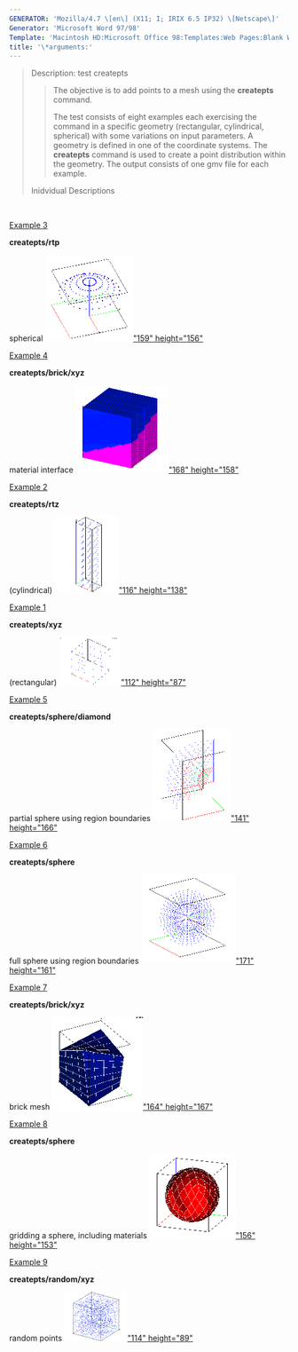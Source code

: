 ```yaml
---
GENERATOR: 'Mozilla/4.7 \[en\] (X11; I; IRIX 6.5 IP32) \[Netscape\]'
Generator: 'Microsoft Word 97/98'
Template: 'Macintosh HD:Microsoft Office 98:Templates:Web Pages:Blank Web Page'
title: '\*arguments:'
---
```


> Description: test createpts
>
> > The objective is to add points to a mesh using the **createpts**
> > command.
> >
> > The test consists of eight examples each exercising the command in a
> > specific geometry (rectangular, cylindrical, spherical) with some
> > variations on input parameters. A geometry is defined in one of the
> > coordinate systems. The **createpts** command is used to create a
> > point distribution within the geometry. The output consists of one
> > gmv file for each example.
>
> Inidvidual Descriptions

 

<div align="left">

[Example 3](description3_rtp.html)

**createpts/rtp**

spherical [![](image/image3tn.gif)"159"
height="156"](description3_rtp.html)



[Example 4](description4_brick.html)

**createpts/brick/xyz**

material interface [![](image/image4tn.gif)"168"
height="158"](description4_brick.html)

[Example 2](description2_rtz.html)

**createpts/rtz**

(cylindrical) [![](image/image2tn.gif)"116"
height="138"](description2_rtz.html)

[Example 1](description1_xyz.html)

**createpts/xyz**

(rectangular) [![](image/image1tn.gif)"112"
height="87"](description1_xyz.html)

[Example 5](description5_sphere.html) 

**createpts/sphere/diamond**

partial sphere using region boundaries
[![](image/image5tn.gif)"141"
height="166"](description5_sphere.html)

[Example 6](description6_sphereB.html)

**createpts/sphere**

full sphere using region boundaries [![](image/image6tn.gif)"171"
height="161"](description6_sphereB.html)

[Example 7](description7_brickB.html)

**createpts/brick/xyz**

brick mesh [![](image/image7tn.gif)"164"
height="167"](description7_brickB.html)

[Example 8](description8_sphereC.html)

**createpts/sphere**

gridding a sphere, including materials
[![](image/image8tn.gif)"156"
height="153"](description8_sphereC.html)

[Example 9](description9_random.html) 

**createpts/random/xyz**

random points [![](image/random_tn.gif)"114"
height="89"](description9_random.html)
